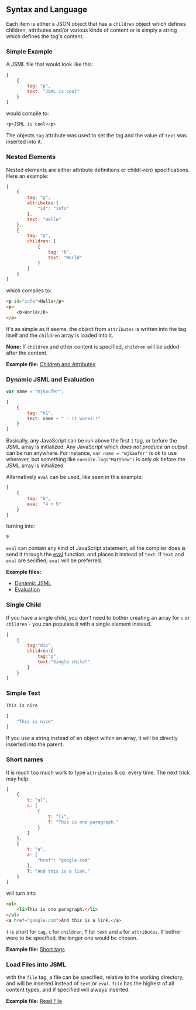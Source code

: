 ## Syntax and Language

Each item is either a JSON object that has a `children` object which defines children, attributes and/or various kinds of content or is simply a string which defines the tag's content.

### Simple Example

A JSML file that would look like this:

```JavaScript
[
    {
        tag: "p",
        text: "JSML is cool"
    }
]
```

would compile to:

```HTML
<p>JSML is cool</p>
```

The objects `tag` attribute was used to set the tag and the value of `text` was inserted into it.

### Nested Elements

Nested elements are either attribute definitions or child(-ren) specifications. Here an example:

```JavaScript
[
    {
        tag: "p",
        attributes:{
            "id": "info"
        },
        text: "Hello"
    },
    {
        tag: "p",
        children: [
            {
                tag: "b",
                text: "World"
            }
        ]
    }
]
```

which compiles to:

```HTML
<p id="info">Hello</p>
<p>
    <b>World</b>
</p>
```

It's as simple as it seems, the object from `attributes` is written into the tag itself and the `children` array is loaded into it.

**None:** If `children` and other content is specified, `children` will be added after the content.

**Example file:** [Children and Attributes](/examples/demo.jsml)

### Dynamic JSML and Evaluation

```JavaScript
var name = "mjkaufer";

[
    {
        tag: "h1",
        text: name + " - it works!!"
    }
]
```

Basically, any JavaScript can be run above the first `[` tag, or before the JSML array is initialized. Any JavaScript which *does not produce an output* can be run anywhere. For instance, `var name = "mjkaufer"` is ok to use wherever, but something like `console.log("Matthew")` is only ok before the JSML array is initialized.

Alternatively `eval` can be used, like seen in this example:

```JavaScript
[
    {
        tag: "b",
        eval: "4 + 5"
    }
]
```

turning into:

```HTML
9
```

`eval` can contain any kind of JavaScript statement, all the compiler does is send it through the [eval](http://www.w3schools.com/jsref/jsref_eval.asp) function, and places it instead of `text`. If `text` and `eval` are secified, `eval` will be preferred.

**Example files:**

* [Dynamic JSML](/examples/demo_js.jsml)
* [Evaluation](/examples/demo_eval.jsml)

### Single Child

If you have a single child, you don't need to bother creating an array for `c` or `children` - you can populate it with a single element instead.

```JavaScript
[
    {
        tag:"div",
        children:{
            tag:"p",
            text:"Single child!"
        }
    }
]
```

### Simple Text

```HTML
This is nice
```

```JavaScript
[
    "This is nice"
]
```

If you use a string instead of an object within an array, it will be directly inserted into the parent.

### Short names

It is much too much work to type `attributes` & co. every time. The next trick may help:

```JavaScript
[
    {
        t: "ul",
        c: [
            {
                t: "li",
                T: "This is one paragraph."
            }
        ]
    },
    {
        t: "a",
        a: [
            "href": "google.com"
        ],
        T: "And this is a link."
    }
]
```

will turn into

```HTML
<ul>
    <li>This is one paragraph.</li>
</ul>
<a href="google.com">And this is a link.</a>
```

`t` is short for `tag`, `c` for `children`, `T` for `text` and `a` for `attributes`. If bother were to be specified, the longer one would be chosen.

**Example file:** [Short tags](/examples/demo_js.jsml)

### Load Files into JSML

with the `file` tag, a file can be specified, relative to the working directory, and will be inserted instead of `text` or `eval`. `file` has the highest of all content types, and if specified will always inserted.

**Example file:** [Read File](/examples/demo_file.jsml)
